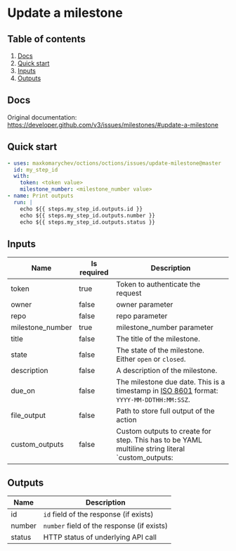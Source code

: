 # Update a milestone

## Table of contents

1. [Docs](#docs)
1. [Quick start](#quick-start)
1. [Inputs](#inputs)
1. [Outputs](#outputs)

<a name="quick-start" ></a>
## Docs

Original documentation: https://developer.github.com/v3/issues/milestones/#update-a-milestone




<a name="quick start" ></a>
## Quick start

```yaml
- uses: maxkomarychev/octions/octions/issues/update-milestone@master
  id: my_step_id
  with:
    token: <token value>
    milestone_number: <milestone_number value>
- name: Print outputs
  run: |
    echo ${{ steps.my_step_id.outputs.id }}
    echo ${{ steps.my_step_id.outputs.number }}
    echo ${{ steps.my_step_id.outputs.status }}
```


<a name="inputs" ></a>
## Inputs

| Name | Is required | Description |
|---|---|---|
|token|true|Token to authenticate the request
|owner|false|owner parameter
|repo|false|repo parameter
|milestone_number|true|milestone_number parameter
|title|false|The title of the milestone.
|state|false|The state of the milestone. Either `open` or `closed`.
|description|false|A description of the milestone.
|due_on|false|The milestone due date. This is a timestamp in [ISO 8601](https://en.wikipedia.org/wiki/ISO_8601) format: `YYYY-MM-DDTHH:MM:SSZ`.
|file_output|false|Path to store full output of the action
|custom_outputs|false|Custom outputs to create for step. This has to be YAML multiline string literal  `custom_outputs: |<newline> output_name:path.in.result`

<a name="outputs" ></a>
## Outputs

| Name | Description |
|---|---|
|id|`id` field of the response (if exists)|
|number|`number` field of the response (if exists)|
|status|HTTP status of underlying API call|

